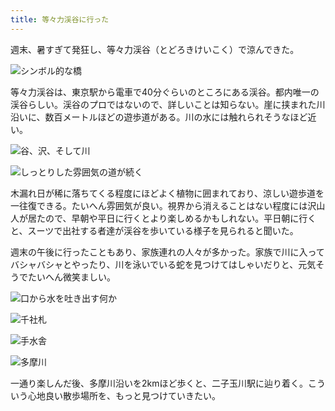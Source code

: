 ```yaml
---
title: 等々力渓谷に行った
---
```

週末、暑すぎて発狂し、等々力渓谷（とどろきけいこく）で涼んできた。

![](https://lh3.googleusercontent.com/docs/ADP-6oE9Z9_dTRB3o4-8-1SZ9mVSO8NTiet7feAbDmszOs-RzgvrtoZhpaPb-dOjvg_cPi5euYeg1s9s3DhBfxOp2XfSZyo4_3aHLMoN8ULh4Yi5cXsPFElHAh1Hqf-tuwqnsmAdWzjH_ybM6LDYziOxyNRGJyjR7onKKB48c9KAkT8GdtVYl5xcawFoxulYjrU_I_sKAgCIwIvaRCXIrL_bm5p11d_Cxl3nOuhDzCkqnHj1PMJN1r8HSVGG-yKlnIQTUk2JsA-2sIUNf5i2uT0KsBe1C64tn0wuPjhoJj5f4CU5rECrB79s4bc4RXyXtlGDcnA0ut0H-aQw_647yeYhS3x2qvulOn9V_4mAdxJKdMqJyP1nfw91bpgSDeCItUOQsqS9ngwOeslBBUQO6vXAPcz993Q91au5RBymS8o1MqzqFchgDRQEstuPZA6ysgPBPHWgJwE7iBmB5bfI3sqwEkXPt59Y4aS16D3ji1cappXQ6tCE-eXsk7nUn1RyngOVUu3pYvQhL2Bw8URKKPXuUbt7o0m85CWmy-LQN3oVVVtUH69jZ0Ky_b6nXIj00w6BRSuYbXKNkN-UROKtI5mDfdtiWuplRD5lDehMHuUDJHPJ66kSsNgkedUOj9_IQIPXbfhxOpaVKWcIWjnFv12K2qCDxz8H-gxTAJwuo-LG9uonVrkufsGboFBKjER5pYe0ftNxKYYb6FCs4B6FhpT3xU9S6TBS935Kh5Uz9lnLwbelLmBhjeTr4MvlX4_T_bXOvzg6TdVQBaJzuqhmt1XOYZ65QGZbGo6wuKo0-W5M5GhEY5wvsYAXoiBElnQkLuj8ICNkzoE7K4i8WMHne9ycvaYJGhodAFX7bIs62UQS7c93D_Sdl0YLy08-TUoWBirCeMGdNAcs3AZlInGFHULUxItSMl5eeQDPSa2pTHPJwuQ7QI0HO7wqwjSfFUw7URGkJq4Q1V_akRH5aH1uC6bOOY0I1SdFnUAtLpLXESCCVz6VUks9U6Tmo0YINkWaRmpd8D6LMQCMgZgsJIGN5doVa0RmRmY3aKSE82lSdrUYan5yLyNCglqxdQvqfaDYSG_0RMmNUKzsh7Bk_t1zs8fsd5G1qGwNb-rRar4IuL1ELWBMHDnIizUBUEKuRMei95oUe52Ngr8R7hbMOw4VDqwb66g0ek0hFy036TmodNcWIokgIRBd662WLaKLZUEuNfDnTq2w4tdmPPorwEUR_giUksk51qYEJ3IiiCnlFrSXi7qe1h6nqw "シンボル的な橋")

等々力渓谷は、東京駅から電車で40分ぐらいのところにある渓谷。都内唯一の渓谷らしい。渓谷のプロではないので、詳しいことは知らない。崖に挟まれた川沿いに、数百メートルほどの遊歩道がある。川の水には触れられそうなほど近い。

![](https://lh3.googleusercontent.com/docs/ADP-6oG2Gv4dZh8QsSLIRMK6MttmW_j48cKzucXqTeKALVe2c91fZaW4eSXZtgySurlgXO5qcaZ2ZLOMHpFA5F-5ANa1ia8xHK6Op4a2sR5h3RFeTSKN_-nawZQjRLuJiUKyMZWF4UefohkFjeyMsN_T-fdaOydfixAf63X_sbsV5wewUPi0xHcSqU1ZbctYsI4C3De31zFsK8EV0GFX-ggsvWIuaX7tECGp7CUbqHLms9ztTBR30k97XdhgjhYT5bzTO2ue017XF7Aq4beoOa2ekx3O1BsjUtKjFOdQZsFiP_nm0JpdRWbSTJjdO74qTRYoMY9iGdkvaC1_LQADDKsvNn8l62bxg6oqnsUEBWJUXr8hf1OC3EiD9okbK6xZTeQn81e_O2QjVDMtI1vHCZLT_uWrEh4TAuz2Q2LVY7gQ6qFTvtArOn89rVeNCR6Eglkgduz5WWBpGHBgbXG-TKpSwlVpgMqmH4883lCuf2vr5rj5rHkMvkEhl6hCP2PMd5TGG2Aw23_1dvh9CSSSLoxcLokCK8KwUavJIOe21hI0uRpSlzgS_hBYezJSbuN73dBUIDPzNoZMPASID0hl0RSV1sE1PE0tGtYXDfQGzr-rprsJUjHf9ri6ln3obfFWS_6wnnYqAIq9B0gV015IMg8S2BwCZYH6KkDr_T-BXcWa1k5YX8IeNqVPXNriItqcoo6VJvTeRfYY1b3OnaID6m9rpi2_piVJLnePlAh8OKJQuMbu667uzE9oiP-kUapg_5A0ooclC7SqmvAUiOK1loeIfEf5sMuTBEqc7DS2y9FK1LBxirbUXwkhSVCkJa8OEC7WdpHGa2c14UCzzxxNW9Z_sC1VVGJZROcP8fb-pJJalYEdeVqT_lca2XjhEaSeKfFI-wNnVIAO_Q0g_vSsiqBhS51UWlP6PNtJ-CAX9Dsee47RlwhghW2TZPr54rnioH-ZJV0S1gwHYpcl3ZU1tE8zvuHWjVh9dEOnLUcOWICeDXWbCuZVUkiZXm9Hj7iaBKgQ7bA-j68MJkTQp2Ct3L0u-xpuhYKvZoLadV3cd4du8C_o-w4NeVI-WSwrG6sFuNWvnHc76ipvPvFZcdyJm-okNavfmuF3idyxY4qWeDCUMCv28tLbl3LwwUNZEE5Fx2vO09FmGsiLiqVMMaJ6E1Ab48WxN9cBw1HBTYhaIxwc2oiXcsqMS8charEiW3P4X5oDaR81r2rs5CeM1RUgki84oarS6Jm3RQIbWCpDRawVwpntAGZV3g "谷、沢、そして川")

![](https://lh3.googleusercontent.com/docs/ADP-6oEkz04t3l87bX79TUbXNOsv3tHpQ7axVYELd13foTfY_PXN6CKIYRtwWRXFec5QljEiyBqXqzp2H-PpbKid9wrasxn3a_FRJJju_R0eFe2ws7yPyGKMIUeai9nHRjF08184VPhLxZnPTXW0LbMtbUdfnGJi9QADXTFwrpeFC6NiJ64jns-M4lwGRK1vUQ7lWV0WO9qT2sD5HehHoW1ziMLb5GFWzBFIj8XG4YfYMyBL3yQ2ybbxYZIFmR0qYcpZPlUrTjs1nME5QepcGBRv9PnlnPg6aAqA1xlgRhCxhL47GCIcVVLtOH6ZlGWkRJELGuJzjQ20TlagMG-Eyfg2O_W2MikxbztzBiBWurJg_jHvx7Swl2rNjPq9eLWE--QaSjAT_U26bwUp2CR163kG3P12s5jX3CP0i4c63aRgNmSjjO9hSsLAEELnIU3TF7d9bNwFa6CGDSSnRH56Bqjvr8Vdm3YuzuZxWQ-W0KJEmruFMRn-B5TvYwWOhNL-zlrqUY_p2GBU9W4baxAsNFg7mNvgY5qZMON4w5ajGMWBwnrHUOSUuE2tk_E1cgr0aaNPOn4fsGl-AcbOtj9nEm7-OViRp_AhXzMNYdm6y3Q-ls1bJRz_nD0kZX86QYTrJHFqIjnK1ue42Wr7BcebCTz59_MTevmWmRFDq1LlJCMq1TDw1LcuFz9I2qR_nhF1W2f6nPPZK6v3i9OVXS0l6f7riTgKGFYdApGuobiPdAf_xkfzJGp6erOeEv2KpWyH0RXWNoR3cHIQhKpg1B-VKRO_k5So_63M1APOOjvG-UxMfbzYkj7eOvshdJbyQXeeb6dbzRyET7t0vmC6BMUDeOQxlxKeuDAnUFrgG0rtJvLcXAVCFG5_V8cb5pMroI3P_ST6U11-DTb8mdFli_MsdJ2xsd_Ym4jMkmtd1ZqIgJM1wMkANrlh4qp_ly7Eb6XITq6fYuGXl45ll8tLPFug-GZmmDRg4ydjnP8iEmQZSfoCaEWRqnnlk3xqt5EyGz3NqbqkKu84eskW96WQfZWakjMg3DNtlo5jdC2KAA6wXtCRLpj_dC2gLVwNM7eBxF9kzpEiJvT66MbYUR5-3gBbD38Ra18dpGg7KuP35d9ZEl1Cvq6kOahyaiAenaHXyy0jTQKc8i-Vy7Kiy3V96EAOnsRsjbyopKhz0jxUdfmvOh0mmDDKlgdY4W1BL08UBUKqqm_ZtuJcoG8IjKoAQzNTKBi9-T4yGtKSDS6j7heJSsCkq5xnsn1o-g "しっとりした雰囲気の道が続く")

木漏れ日が稀に落ちてくる程度にほどよく植物に囲まれており、涼しい遊歩道を一往復できる。たいへん雰囲気が良い。視界から消えることはない程度には沢山人が居たので、早朝や平日に行くとより楽しめるかもしれない。平日朝に行くと、スーツで出社する者達が渓谷を歩いている様子を見られると聞いた。

週末の午後に行ったこともあり、家族連れの人々が多かった。家族で川に入ってバシャバシャとやったり、川を泳いでいる蛇を見つけてはしゃいだりと、元気そうでたいへん微笑ましい。

![](https://lh3.googleusercontent.com/docs/ADP-6oFepFvv1pRDFwfNOtlSFJfFw-tcradFfbgV8ILkDCZk4adhV5goyRcXVM9JwWNkKpDlTJnN8XdXlMFPgJqFg529jLXBAcXbwmWGkbCUwi48KjbZc3i5OxSUReAcME3jeq69ZhcyKqIPNHElrhEFQds1p4B9iN7J8gBx4aT879mfh-i3W_haic3zz9hd6Zj-OrXZk4oH2sfRMHDOUxu7DtPamQ_eaGUM7uvHfjg0iF7ALV58sERZdtdQzBKluElP6h5gr4d2G-WJHqoOQlpeMuyN_osfft0q5gT0ACZWPxUax7aPfvOw70mH5rPWuuVDf-X7GLu96Z4B4j61AMMVVN-8oEbPMK7fwdAIx8H2G58P6hn3qIeQpLDQmjvDtYNTHzIkmc6y6zU9JkyE-ulQ_5f6Y13vOFPUezFdMP5HPVwmMcubxi1Aw-ysrLCeLxf6NV4aFk9lwSdozNyajr9rbdoQoSiHNdBF7jdWuFAsxpBnrPJkI2XKGHSwVL8ElnFj6l0DX2wCRNxtWlRbhrS-UU4PDUgfWkU7G__LzhJfK-wzh2Z0hUTXUFAx5yuY6uGo3S97aYC5xOYZe_2Ayj74Ay7eYcQabgHMhH6G8cqrZYPtkh7gvNI-H_ju_nb5NSbP7JcJzr0DrAaEyETLa9K2rFUPwPTdx-iuPznTkH4bS_0AIdxNjT1NFqvF09CaytAVbwO1IEXYL1wnwoll31iAzrIntpWNBQeomJXS7o1NFjXurb7HmFCo2kBB1DqviG5YwmfrQNZNU0tGhdTvQmL-TBY02tmKu523K40SZVJIKwPF2h2g9wreVDmOTE5LvzvWJqpTdNzmlJqNdycD1uBrLRuZykLKV29d_vkJz8pybMzOpW7HZRv74Hhli7OlwJ_UlgLD7VQ5L1aBPJ8pF8xj9fEUbfq1390h56wsQGLizj3jPXbGFWp7v8tQhcj8FYDC8BYEST1nFF62-O_JHdtppB5uVskYT_g78n-ARb531G5GRaXufv5XiCZMBWz2iM9OK5rOl1zrebEotG5a5LjW7Ld5sFypO_Fb0h7hv04V6Ld4jLcMMk7FBE5PdVtBWdqqBu-e6CPrWTKt4FIf4wCphcpMkVoAGtNNMIIC2nodvrWb1hEBMVWP367HkLKC0JyQ-SvVz0_LpKCJcVk5FWhyeZn1x9Xnk_PVtDthr2zzC1Ukk6Nq-ZiuiuYsW4e8sTSwAssFojRGaGd0H9qw7tnSvIxJYpebNYLpt5eJveuMHmHVOBviZA "口から水を吐き出す何か")

![](https://lh3.googleusercontent.com/docs/ADP-6oHdnRt6hYQyRK-1WxVo4nQPqfWogfpJCX_mNIhBbFyQNLNVnOjWVry7RsCOAu5DUKNWgjN4UCVC9YtAHQpdFHlgBqiKt3gG6F36e6WE2iAnAD1neNE7_08ez8IIuxNu9BW6h2Fl5VNaAVzQjYrNx71gFYnWeyaPKmnwZ-xX-LlYtuy_81-HGEwwV9qGzWbwzzFAwSkm7HWWVppFxfyvi7q83OACzICtmP9mj4Jnop3wEwML7L7bPrMHaIYsVFhMDt92GIhka_8EJw7XqBieCTGHt5mlmAJLzlPdQNxo2W7HbcWiTLCHP21nGT6Lv4B_C-MVs47HJg_ayFXjvwfSz8J-h-BTbGBDQB7bmPp03RCXA9VUCSSISIk-1i1gvv6X1QO0-81DuOp7afEcm500xc4kDEpQ8cPJmRgZTsMZjMBRvaDI5e1f_QiQD6qx98FIW_wNSH2bToEphzPFaCPVaLIECxix9wf8KimkQxkTMucoIwK6PhrOe-lSMcaYthgdAseSXdpX0McfVKeDL-7uDLmJMutJ5gi14_vK4Ez6TrSwQOMgf_0gYk98qWanLIZdfe0c-HdrRswj8csrVrR9qZ_76MNRMeIBX9L81wbV9ySzD7LoM-BY4OLEtlBE-QDhKqU6zYfIH6mFdQZhy_Ag73kR00Obn9S8HN97nTZXZTYPmT5rvLj3Uu-CdOp73wQf7A8ISAkTqf1kENuqhuibPQHvP-OMNp-1aTsc5hJghGtFx8vjg_P1s9C3SJ9FuQxhJ9N8HOV8PB92c-lDrfBBFkawTQBEO_Xi_coOpTMubuZvLgg31frXz3zH1ttcY5seN-5g5dAYfLRoeSwSQj_0yfMzRKG1N35dVe5ir2aC0okh3DwZMd9-Z1isJkIjVW8cSXMSoY7JEzevbZAUX2IP0FviIZmOb4XGF8Ii8KKN1rnqqp7shfiImCku6ciyXzw1ptSus7KuaIGRcLNE29w7HbViFnuHQTlkjSZSztiLdlz60Zv97pSzfZvftO_KJInVtDcRr1BzVdWdIcKACIitjnV4yZJkd6RcFpYKGarnw0fAEbAVMip052pr8M0Gen-78JHlIAqsGH2H0xs-f7343_0adK3gmCQHcmJpFdMH8hlgvZ6QU_f38XumpXiETqZHbZiN7KlF6rCEmGeF8tmWrjzhm0VPTgV6y5CDgTFIaSojVqJW3XjZAx6u57QLbn9GSQkpx_OKEyB_z011hwl9VvRCc_FOMUt4UwWtl_jR8lhs77tT5g "千社札")

![](https://lh3.googleusercontent.com/docs/ADP-6oF2XjNxHanQfqRt9Vm4sH-RW-uAespiSmktWhecgh5aue6vHikuNUVfzaV8b6pu34SHppV1hLUHvgFo39rFl7b4nysVNUzrNz5a2D3tctHHPYViBYA3xv9RnnMcJmGiri4FOp1hZocfe266Ze8gcwEYkehvEGioWOWWE6U-B104ZIim4MitRleYkfItQ1zhYOSdIwsjdC3lKQnvAKtIXzpZPJugLKgHcT1WWZXFMg6_9WNeCD-qzPRjAlmfYGJDA2qFYl8beUcr4815FrtdRk0DpV3X8xsYTEgvwT8idhYY3_zQvG0WLhi90APZJaXEhaTenqQeOxhORR-gOutwRX6XmXGrTmhLDmHYQch_s_tmKdWZgA54Mvit-4Y_ZDY2zDLPm65dED5kcInFyG6pAT6USptzyEW9J0plKDYI1ndrg_uk1tfuP3zS8iZOEQwPMkJ5cn-Ew9lzWMf9nJbYhkZoZkXcWcdeDxnzj8qbvjaHQTMJ0oIMKKI7HMLdr9ipVVIybSVDMdfTXRc3_mj0GSeLblMW6NKxx9DS0JwgUqMXRiNDLN8hLNIAbk6I7-eMpvYaW49sTVRmy9dM0t8q0r4p-agRubx8VnUOFeySIlWFj5eg9ZzhfxcfSRZcK0ATcYd9f9eO-d7Zx7V4pLR8jQVOF4suNfkotVm3cq3pPFgZ0SvlUEOMStuaCTqmVIpgL9MsM9VtwOXXaQN_ssXh-wiWSS61QMwIlVwTkWY92I5aRy68b--qrxRJi7DbaPgOSu_W-WOIhjy4Kp7CousSIUevwbRfgVDuHvRjsL9b5esjFo8K9b9RgGnsrRoBXMTZGXozpFMnaKxwLWC5OR78w5g2_Brsc6EQ7XT7Ihz7ew9CQK9kygj-OojubcpSuqTP2862LGINVUw8T6DP4oUmXLHcCNPXF3MZq-FwKm0cSsl0VMTw2C2OkEEPdkZmYo6QeEh6s6UiP1M1dzOudFVxQgU5_2VgFZLqVFFhhjrdeuGYtmoarVStFinfq2v3lUCkmP2Hy7zXX6Vgxhjo_pqSLPs4sXCAkNVwe6Ubc1Grjf9nR4CbdwIGBBMVTMJ_XJY_ahPVHIZj-dI_6Bv4_qYnEflbuq47YkuKZsBefqWpccudlfuITAhvB1q75jWCvtqGfJFBPAJ3Y7cGasgETrET6lF-H02nb6rLxNP3GSlLb5eOT4xhWI8xaXhIH1fVTUpOAEtjxtkJEAuTdt2UQaKYoU6BdF9CuZ7n-uM0XU2qwWKSGe4wkA "手水舎")

![](https://lh3.googleusercontent.com/docs/ADP-6oHI3ISqYiABeISeklHjiL7BYWrcsY7_z5D-stHs4XWsy5aKygRmMsZ7fnUBjkZ_EL7iAjR61phx6nm-15X18Q5PIYZuBM0gaTlB-XObZuygv9-cm_MMEko5pGkBQvEo5QkoXOYguT8wu_1J6xoPUnI6zqczAAWvwcP2A_i5-UTPIEyS2lzz0EYJxMSwWn4HgKSqUTuWUSq663qqxrkMkBNGl3M00PCTf-mnzIE0DBXlqMHN66rRoL4au11yvNh3UIQXpSG8_iGmkR262kf2wNutsgmjbNx9Dq4130FUWawSwc2pwyGkYLc8_Ek652ALMXKNJ-Y_koDwdByBKa_URliFEtDSrgV7l3KIoTgfHTolM18ill804A4rV79fPn3wD_qGSS1wGME8c4Rhe8aUezwnJadH7ugu9EMrdJwSjGwRSZPEwIiwqFfc5J1xRWKpe-8WrJ0bk3NdlR1XEcxmXA2mK8kfo6_hsUVO5rU4Uandd0hyN2I0XDGVUjNYUe1V9mjUzGeGYC3D-45YA9FzykPHaqvEfkqHPYUoQhpgJKwKbxIaaFN4B7678i0-Ag7Wf_UuM2UTPqwcQ0gC03hjJlET4u1dr-XtKAJLE4C0tSbcvJjArAmBeXIUbn2rO_RczecB1aDvOaJfd4DQbgs6GiFdy7WZVrs2H2Hi8SZCkhSvPrj588V-6g9zcObYLO0cMB2cMWY-8joElwrxad2FhYVIqkDLHU3PiSHVYu8efOixsI1sguRw7E9CSbKpYYNM_s5-I_33sSLxcFy6ZeTKL7ZK90-j654bvX_11CR5q5vmBPjYvqdgjegRVU8QroclGh0S_1Nmaqc_ypK34dd6_XWx-XSSTMtD5zantvZaiVyPF5z95rY25ltfOz1s2uwADav0-omRSUXoxfyfd4YplL_a0stOx8s0Hj4mLRNb78QfDkrloSNpKIAsoAyjyj9_4ISIAmMeU2B25ShoGbPwnyBRVkI9cP4jubrlY5Pdb18zOW545ioz4DA-tAPd1btvXUeTufA-vdywIm5HISjcjrF75KxLKHaJJJ5ap7szZ77QrLiLC31FeqtQB21nEAEnf0Ec9KrIe_jrHHvFR375s_0scCr1PWp9ve9vmWgTCgc_W-hTuQYP4vOV-UNMvUtlz__77ada53mIWhETu0Ves41GdacF84EaKyE5j7BSsOJnOeen2lqBE9fPH0yqa9CJ8ycLw9FBVyUJH7Ep4-p6AgOxlBZvFR6m60T35zJyYoVMhW8gjg "多摩川")

一通り楽しんだ後、多摩川沿いを2kmほど歩くと、二子玉川駅に辿り着く。こういう心地良い散歩場所を、もっと見つけていきたい。

